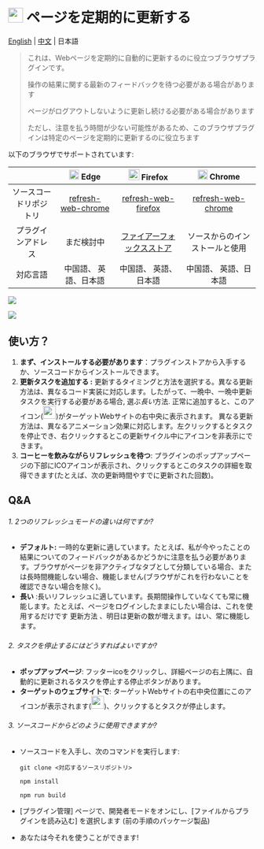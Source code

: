 # <img src="https://img1.imgtp.com/2023/08/03/Zain7SkN.png" style="width:30px" /> ページを定期的に更新する

[English](https://github.com/Volta0719/refresh-web-chrome/blob/main/README.md) | [中文](https://github.com/Volta0719/refresh-web-chrome/blob/main/doc/readme_zh_CN.md) | 日本語


> これは、Webページを定期的に自動的に更新するのに役立つブラウザプラグインです。
>
> 操作の結果に関する最新のフィードバックを待つ必要がある場合があります
>
> ページがログアウトしないように更新し続ける必要がある場合があります
>
> ただし、注意を払う時間が少ない可能性があるため、このブラウザプラグインは特定のページを定期的に更新するのに役立ちます

以下のブラウザでサポートされています:

|                        | <img src="https://img1.imgtp.com/2023/08/04/dMvKxCQO.png" style="width:20px" /> Edge | <img src="https://img1.imgtp.com/2023/08/04/T7csyLE3.png" style="width:22px" /> Firefox | <img src="https://img1.imgtp.com/2023/08/04/21gqH24x.png" style="width:20px" /> Chrome |
| :--------------------: | :----------------------------------------------------------: | :----------------------------------------------------------: | :----------------------------------------------------------: |
| ソースコードリポジトリ | [refresh-web-chrome](https://github.com/Volta0719/refresh-web-chrome) | [refresh-web-firefox](https://github.com/Volta0719/refresh-web-firefox#refresh-web-firefox) | [refresh-web-chrome](https://github.com/Volta0719/refresh-web-chrome) |
|   プラグインアドレス   |                          まだ検討中                          | [ファイアーフォックスストア](https://addons.mozilla.org/en-US/firefox/addon/refresh-web-page-regularly/) | ソースからのインストールと使用 |
|        対応言語        |                    中国語、 英語、日本語                     |                    中国語、 英語、日本語                     |                    中国語、 英語、日本語                     |

![](https://img1.imgtp.com/2023/08/03/7hiRC5VM.png)

![](https://img1.imgtp.com/2023/08/03/gzPiVWhw.png)

## 使い方？

1. **まず、インストールする必要があります**：プラグインストアから入手するか、ソースコードからインストールできます。
2. **更新タスクを追加する :** 更新するタイミングと方法を選択する。異なる更新方法は、異なるコード実装に対応します。したがって、一晩中、一晩中更新タスクを実行する必要がある場合, 選ぶ*長い*方法. 正常に追加すると、このアイコン(<img src="https://img1.imgtp.com/2023/08/03/Zain7SkN.png" style="width:26px" />)がターゲットWebサイトの右中央に表示されます。 異なる更新方法は、異なるアニメーション効果に対応します。左クリックするとタスクを停止でき、右クリックするとこの更新サイクル中にアイコンを非表示にできます。
3. **コーヒーを飲みながらリフレッシュを待つ**: プラグインのポップアップページの下部にICOアイコンが表示され、クリックするとこのタスクの詳細を取得できます(たとえば、次の更新時間やすでに更新された回数)。

## Q&A

###### 1. 2つのリフレッシュモードの違いは何ですか?

- **デフォルト:** 一時的な更新に適しています。たとえば、私が今やったことの結果についてのフィードバックがあるかどうかに注意を払う必要があります。ブラウザがページを非アクティブなタブとして分類している場合、または長時間機能しない場合、機能しません(ブラウザがこれを行わないことを確認できない場合を除く)。
- **長い** :長いリフレッシュに適しています。長期間操作していなくても常に機能します。たとえば、ページをログインしたままにしたい場合は、これを使用するだけです 更新方法 、明日は更新の数が増えます。はい、常に機能します。

###### 2. タスクを停止するにはどうすればよいですか?

- **ポップアップページ**: フッターicoをクリックし、詳細ページの右上隅に、自動的に更新されるタスクを停止する停止ボタンがあります。
- **ターゲットのウェブサイトで**: ターゲットWebサイトの右中央位置にこのアイコンが表示されます(<img src="https://img1.imgtp.com/2023/08/03/Zain7SkN.png" style="width:26px" />)、クリックするとタスクが停止します。

###### 3. ソースコードからどのように使用できますか?

- ソースコードを入手し、次のコマンドを実行します:

  ```shell
  git clone <対応するソースリポジトリ>
  
  npm install 
  
  npm run build
  ```

- [プラグイン管理] ページで、開発者モードをオンにし、[ファイルからプラグインを読み込む] を選択します (前の手順のパッケージ製品)

- あなたは今それを使うことができます!



